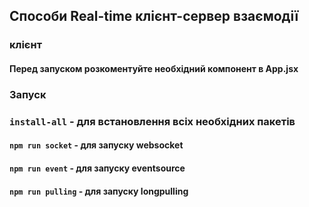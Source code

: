 ## Способи Real-time клієнт-сервер взаємодії

### клієнт

#### Перед запуском розкоментуйте необхідний компонент в App.jsx

### Запуск

###  `install-all` - для встановлення всіх необхідних пакетів

#### `npm run socket` - для запуску websocket

#### `npm run event` - для запуску eventsource

#### `npm run pulling` - для запуску longpulling

